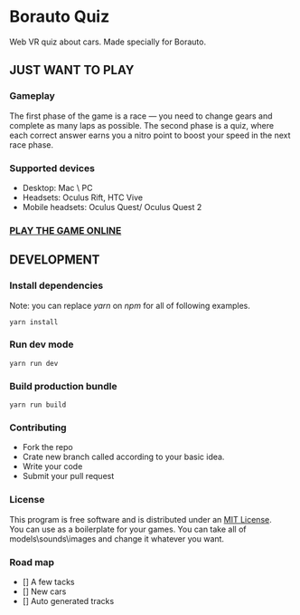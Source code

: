 # Borauto Quiz

Web VR quiz about cars. Made specially for Borauto.

## JUST WANT TO PLAY

### Gameplay 

The first phase of the game is a race — you need to change gears and complete as many laps as possible. The second phase is a quiz, where each correct answer earns you a nitro point to boost your speed in the next race phase.

### Supported devices 

- Desktop: Mac \ PC  
- Headsets: Oculus Rift, HTC Vive
- Mobile headsets: Oculus Quest/ Oculus Quest 2


### [PLAY THE GAME ONLINE](https://bquiz.surge.sh/)

## DEVELOPMENT 

### Install dependencies 

Note: you can replace *yarn* on *npm* for all of following examples. 

    yarn install

### Run dev mode 

    yarn run dev 

### Build production bundle 

    yarn run build

### Contributing

- Fork the repo
- Crate new branch called according to your basic idea.
- Write your code
- Submit your pull request    

### License 

This program is free software and is distributed under an [MIT License](https://github.com/kysonic/recycle/blob/master/LICENSE).  
You can use as a boilerplate for your games. You can take all of models\sounds\images and change it whatever you want.  

### Road map

- [] A few tacks 
- [] New cars 
- [] Auto generated tracks 